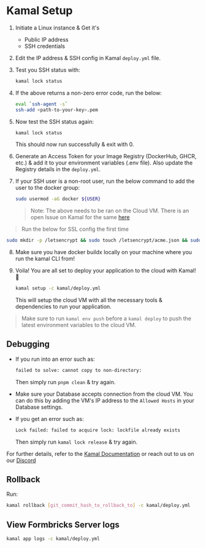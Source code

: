 # Kamal Setup

1. Initiate a Linux instance & Get it's 
   - Public IP address
   - SSH credentials

2. Edit the IP address & SSH config in Kamal `deploy.yml` file.
3. Test you SSH status with:

   ```sh
   kamal lock status
   ```

4. If the above returns a non-zero error code, run the below:

    ```sh
    eval `ssh-agent -s`
    ssh-add <path-to-your-key>.pem
    ```

5. Now test the SSH status again:

    ```sh
    kamal lock status
    ```

    This should now run successfully & exit with 0.

6. Generate an Access Token for your Image Registry (DockerHub, GHCR, etc.) & add it to your environment variables (.env file). Also update the Registry details in the `deploy.yml`.

7. If your SSH user is a non-root user, run the below command to add the user to the docker group:

    ```sh
    sudo usermod -aG docker ${USER}
    ```

    > Note: The above needs to be ran on the Cloud VM. There is an open Issue on Kamal for the same [here](https://github.com/basecamp/kamal/issues/405)

> Run the below for SSL config the first time
```sh
sudo mkdir -p /letsencrypt && sudo touch /letsencrypt/acme.json && sudo chmod 600 /letsencrypt/acme.json
```

8. Make sure you have docker buildx locally on your machine where you run the kamal CLI from!

9. Voila! You are all set to deploy your application to the cloud with Kamal! 🚀

    ```sh
    kamal setup -c kamal/deploy.yml
    ```

    This will setup the cloud VM with all the necessary tools & dependencies to run your application.

> Make sure to run `kamal env push` before a `kamal deploy` to push the latest environment variables to the cloud VM.

## Debugging

- If you run into an error such as:

    ```sh
    failed to solve: cannot copy to non-directory:
    ```

    Then simply run `pnpm clean` & try again.

- Make sure your Database accepts connection from the cloud VM. You can do this by adding the VM's IP address to the `Allowed Hosts` in your Database settings.

- If you get an error such as:

    ```sh
    Lock failed: failed to acquire lock: lockfile already exists
    ```

    Then simply run `kamal lock release` & try again.

For further details, refer to the [Kamal Documentation](https://kamal-deploy.org/docs/configuration) or reach out to us on our [Discord](https://formbricks.com/discord)

## Rollback

Run:

```sh
kamal rollback [git_commit_hash_to_rollback_to] -c kamal/deploy.yml
```

## View Formbricks Server logs

```sh
kamal app logs -c kamal/deploy.yml
```